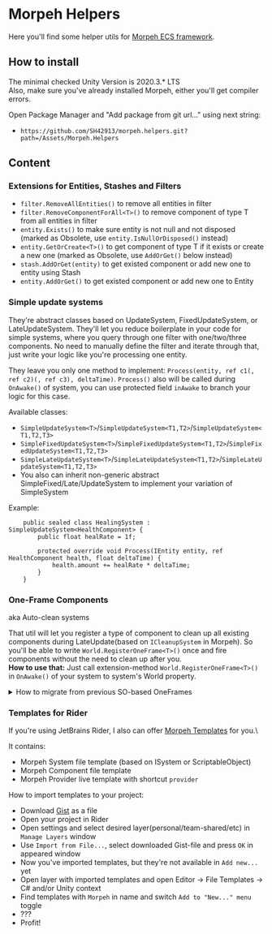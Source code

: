 # Morpeh Helpers
Here you'll find some helper utils for [Morpeh ECS framework](https://github.com/scellecs/morpeh).

## How to install
The minimal checked Unity Version is 2020.3.* LTS\
Also, make sure you've already installed Morpeh, either you'll get compiler errors.

Open Package Manager and "Add package from git url..." using next string:
* `https://github.com/SH42913/morpeh.helpers.git?path=/Assets/Morpeh.Helpers`

## Content
### Extensions for Entities, Stashes and Filters
* `filter.RemoveAllEntities()` to remove all entities in filter
* `filter.RemoveComponentForAll<T>()` to remove component of type T from all entities in filter
* `entity.Exists()` to make sure entity is not null and not disposed (marked as Obsolete, use `entity.IsNullOrDisposed()` instead)
* `entity.GetOrCreate<T>()` to get component of type T if it exists or create a new one (marked as Obsolete, use `AddOrGet()` below instead)
* `stash.AddOrGet(entity)` to get existed component or add new one to entity using Stash
* `entity.AddOrGet()` to get existed component or add new one to Entity

### Simple update systems
They're abstract classes based on UpdateSystem, FixedUpdateSystem, or LateUpdateSystem. 
They'll let you reduce boilerplate in your code for simple systems, where you query through one filter with one/two/three components. 
No need to manually define the filter and iterate through that, just write your logic like you're processing one entity.

They leave you only one method to implement: `Process(entity, ref c1(, ref c2)(, ref c3), deltaTime)`. 
`Process()` also will be called during `OnAwake()` of system, you can use protected field `inAwake` to branch your logic for this case.

Available classes:
* `SimpleUpdateSystem<T>`/`SimpleUpdateSystem<T1,T2>`/`SimpleUpdateSystem<T1,T2,T3>`
* `SimpleFixedUpdateSystem<T>`/`SimpleFixedUpdateSystem<T1,T2>`/`SimpleFixedUpdateSystem<T1,T2,T3>`
* `SimpleLateUpdateSystem<T>`/`SimpleLateUpdateSystem<T1,T2>`/`SimpleLateUpdateSystem<T1,T2,T3>`
* You also can inherit non-generic abstract SimpleFixed/Late/UpdateSystem to implement your variation of SimpleSystem

Example:
```
    public sealed class HealingSystem : SimpleUpdateSystem<HealthComponent> {
        public float healRate = 1f;
    
        protected override void Process(IEntity entity, ref HealthComponent health, float deltaTime) {
            health.amount += healRate * deltaTime;
        }
    }
```

### One-Frame Components
aka Auto-clean systems

That util will let you register a type of component to clean up all existing components during LateUpdate(based on `ICleanupSystem` in Morpeh). So you'll be able to write `World.RegisterOneFrame<T>()` once and fire components without the need to clean up after you. \
**How to use that:** Just call extension-method `World.RegisterOneFrame<T>()` in `OnAwake()` of your system to system's World property.

<details>
    <summary>How to migrate from previous SO-based OneFrames</summary>

* Remove OneFrameCleanSystem from your Installer
* Remove ScriptableObject assets of previously created OneFrameRegistry and OneFrameCleanSystem
* Replace calls `oneFrameRegister.RegisterOneFrame<T>()` with `World.RegisterOneFrame<T>()`
</details>

### Templates for Rider
If you're using JetBrains Rider, I also can offer [Morpeh Templates](https://gist.github.com/SH42913/dd905943872c25468b1aeab40d266a97) for you.\

It contains:
* Morpeh System file template (based on ISystem or ScriptableObject)
* Morpeh Component file template
* Morpeh Provider live template with shortcut `provider`

How to import templates to your project:
* Download [Gist](https://gist.github.com/SH42913/dd905943872c25468b1aeab40d266a97) as a file
* Open your project in Rider
* Open settings and select desired layer(personal/team-shared/etc) in `Manage Layers` window
* Use `Import from File...`, select downloaded Gist-file and press `OK` in appeared window
* Now you've imported templates, but they're not available in `Add new...` yet
* Open layer with imported templates and open Editor -> File Templates -> C# and/or Unity context
* Find templates with `Morpeh` in name and switch `Add to "New..." menu` toggle
* ???
* Profit!
